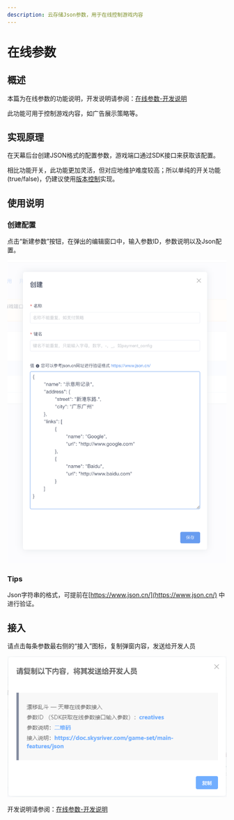 ```yaml
---
description: 云存储Json参数，用于在线控制游戏内容
---
```


# 在线参数

## 概述

本篇为在线参数的功能说明，开发说明请参阅：[在线参数-开发说明](../dev-guide/json.md)

此功能可用于控制游戏内容，如广告展示策略等。

## 实现原理

在天幕后台创建JSON格式的配置参数，游戏端口通过SDK接口来获取该配置。 

相比功能开关，此功能更加灵活，但对应地维护难度较高；所以单纯的开关功能\(true/false\)，仍建议使用[版本控制](features-switch.md)实现。

## 使用说明

### 创建配置

点击“新建参数”按钮，在弹出的编辑窗口中，输入参数ID，参数说明以及Json配置。

![&#x7F16;&#x8F91;&#x9875;&#x9762;](../../.gitbook/assets/image%20%28106%29.png)

###  Tips

Json字符串的格式，可提前在[https://www.json.cn/](https://www.json.cn/) 中进行验证。

## 接入

请点击每条参数最右侧的“接入”图标，复制弹窗内容，发送给开发人员

![&#x53EF;&#x590D;&#x5236;&#x8BE5;&#x5185;&#x5BB9;&#xFF0C;&#x76F4;&#x63A5;&#x53D1;&#x9001;&#x5F00;&#x53D1;&#xFF0C;&#x63D0;&#x9AD8;&#x6C9F;&#x901A;&#x6548;&#x7387;](../../.gitbook/assets/qq-jie-tu-20191012165452-1-1-1-1-1.png)

开发说明请参阅：[在线参数-开发说明](../dev-guide/json.md)

